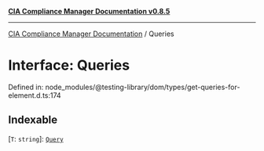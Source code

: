 [**CIA Compliance Manager Documentation v0.8.5**](../README.md)

***

[CIA Compliance Manager Documentation](../globals.md) / Queries

# Interface: Queries

Defined in: node\_modules/@testing-library/dom/types/get-queries-for-element.d.ts:174

## Indexable

\[`T`: `string`\]: [`Query`](../type-aliases/Query.md)
